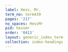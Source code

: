 ```yaml
---
label: Hess, Mr.
term_no: term439
pages: '217'
no_spaces: HessMr
pid: hessmr
order: '0413'
layout: generic_index_term
collection: index-headings
---
```

